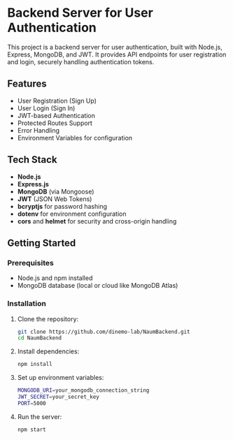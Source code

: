 # Backend Server for User Authentication

This project is a backend server for user authentication, built with Node.js, Express, MongoDB, and JWT. It provides API endpoints for user registration and login, securely handling authentication tokens.

## Features

- User Registration (Sign Up)
- User Login (Sign In)
- JWT-based Authentication
- Protected Routes Support
- Error Handling
- Environment Variables for configuration

## Tech Stack

- **Node.js**
- **Express.js**
- **MongoDB** (via Mongoose)
- **JWT** (JSON Web Tokens)
- **bcryptjs** for password hashing
- **dotenv** for environment configuration
- **cors** and **helmet** for security and cross-origin handling

## Getting Started

### Prerequisites

- Node.js and npm installed
- MongoDB database (local or cloud like MongoDB Atlas)

### Installation

1. Clone the repository:

   ```bash
   git clone https://github.com/dinemo-lab/NaumBackend.git
   cd NaumBackend
   
2. Install dependencies:

   ```bash
   npm install

3. Set up environment variables:

   ```bash
   MONGODB_URI=your_mongodb_connection_string
   JWT_SECRET=your_secret_key
   PORT=5000

4. Run the server:

   ```bash
   npm start

 



   



 
